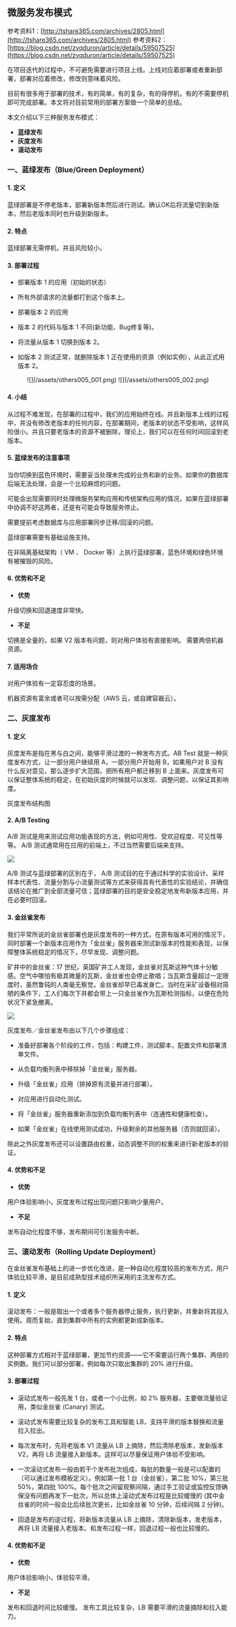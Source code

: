## 微服务发布模式

参考资料1：[http://tshare365.com/archives/2805.html](http://tshare365.com/archives/2805.html)
参考资料2：[https://blog.csdn.net/zyqduron/article/details/59507525](https://blog.csdn.net/zyqduron/article/details/59507525)

在项目迭代的过程中，不可避免需要进行项目上线。上线对应着部署或者重新部署，部署对应着修改，修改则意味着风险。

目前有很多用于部署的技术，有的简单，有的复杂，有的得停机，有的不需要停机即可完成部署。本文将对目前常用的部署方案做一个简单的总结。

本文介绍以下三种服务发布模式：

* **蓝绿发布**
* **灰度发布**
* **滚动发布**

### 一、蓝绿发布（Blue/Green Deployment）

#### 1. 定义

蓝绿部署是不停老版本，部署新版本然后进行测试。确认OK后将流量切到新版本，然后老版本同时也升级到新版本。

#### 2. 特点

蓝绿部署无需停机，并且风险较小。

#### 3. 部署过程

* 部署版本 1 的应用（初始的状态）

* 所有外部请求的流量都打到这个版本上。

* 部署版本 2 的应用

* 版本 2 的代码与版本 1 不同(新功能、Bug修复等)。

* 将流量从版本 1 切换到版本 2。

* 如版本 2 测试正常，就删除版本 1 正在使用的资源（例如实例），从此正式用版本 2。

<div align=center>![](/assets/others005_001.png)    ![](/assets/others005_002.png)</div>

#### 4. 小结

从过程不难发现，在部署的过程中，我们的应用始终在线。并且新版本上线的过程中，并没有修改老版本的任何内容，在部署期间，老版本的状态不受影响，这样风险很小。并且只要老版本的资源不被删除，理论上，我们可以在任何时间回滚到老版本。

#### 5. 蓝绿发布的注意事项

当你切换到蓝色环境时，需要妥当处理未完成的业务和新的业务。如果你的数据库后端无法处理，会是一个比较麻烦的问题。

可能会出现需要同时处理微服务架构应用和传统架构应用的情况，如果在蓝绿部署中协调不好这两者，还是有可能会导致服务停止。

需要提前考虑数据库与应用部署同步迁移/回滚的问题。

蓝绿部署需要有基础设施支持。

在非隔离基础架构（ VM 、 Docker 等）上执行蓝绿部署，蓝色环境和绿色环境有被摧毁的风险。

#### 6. 优势和不足

* **优势**

升级切换和回退速度非常快。

* **不足**

切换是全量的，如果 V2 版本有问题，则对用户体验有直接影响。
需要两倍机器资源。

#### 7. 适用场合

对用户体验有一定容忍度的场景。

机器资源有富余或者可以按需分配（AWS 云，或自建容器云）。

### 二、灰度发布

#### 1. 定义

灰度发布是指在黑与白之间，能够平滑过渡的一种发布方式。AB Test 就是一种灰度发布方式，让一部分用户继续用 A，一部分用户开始用 B，如果用户对 B 没有什么反对意见，那么逐步扩大范围，把所有用户都迁移到 B 上面来。灰度发布可以保证整体系统的稳定，在初始灰度的时候就可以发现、调整问题，以保证其影响度。

灰度发布结构图



#### 2. A/B Testing

A/B 测试是用来测试应用功能表现的方法，例如可用性、受欢迎程度、可见性等等。 A/B 测试通常用在应用的前端上，不过当然需要后端来支持。

![](/assets/others005_003.png)

A/B 测试与蓝绿部署的区别在于， A/B 测试目的在于通过科学的实验设计、采样样本代表性、流量分割与小流量测试等方式来获得具有代表性的实验结论，并确信该结论在推广到全部流量可信；蓝绿部署的目的是安全稳定地发布新版本应用，并在必要时回滚。

#### 3. 金丝雀发布

我们平常所说的金丝雀部署也是灰度发布的一种方式，在原有版本可用的情况下，同时部署一个新版本应用作为「金丝雀」服务器来测试新版本的性能和表现，以保障整体系统稳定的情况下，尽早发现、调整问题。

矿井中的金丝雀：17 世纪，英国矿井工人发现，金丝雀对瓦斯这种气体十分敏感。空气中哪怕有极其微量的瓦斯，金丝雀也会停止歌唱；当瓦斯含量超过一定限度时，虽然鲁钝的人类毫无察觉，金丝雀却早已毒发身亡。当时在采矿设备相对简陋的条件下，工人们每次下井都会带上一只金丝雀作为瓦斯检测指标，以便在危险状况下紧急撤离。

![](/assets/others005_004.png)

灰度发布／金丝雀发布由以下几个步骤组成：

* 准备好部署各个阶段的工件，包括：构建工件，测试脚本，配置文件和部署清单文件。

* 从负载均衡列表中移除掉「金丝雀」服务器。

* 升级「金丝雀」应用（排掉原有流量并进行部署）。

* 对应用进行自动化测试。

* 将「金丝雀」服务器重新添加到负载均衡列表中（连通性和健康检查）。

* 如果「金丝雀」在线使用测试成功，升级剩余的其他服务器（否则就回滚）。

除此之外灰度发布还可以设置路由权重，动态调整不同的权重来进行新老版本的验证。

#### 4. 优势和不足

* **优势**

用户体验影响小，灰度发布过程出现问题只影响少量用户。

* **不足**

发布自动化程度不够，发布期间可引发服务中断。

### 三、滚动发布（Rolling Update Deployment）

在金丝雀发布基础上的进一步优化改进，是一种自动化程度较高的发布方式，用户体验比较平滑，是目前成熟型技术组织所采用的主流发布方式。

#### 1. 定义

滚动发布：一般是取出一个或者多个服务器停止服务，执行更新，并重新将其投入使用。周而复始，直到集群中所有的实例都更新成新版本。

#### 2. 特点

这种部署方式相对于蓝绿部署，更加节约资源——它不需要运行两个集群、两倍的实例数。我们可以部分部署，例如每次只取出集群的 20% 进行升级。

#### 3. 部署过程

* 滚动式发布一般先发 1 台，或者一个小比例，如 2% 服务器，主要做流量验证用，类似金丝雀 (Canary) 测试。

* 滚动式发布需要比较复杂的发布工具和智能 LB，支持平滑的版本替换和流量拉入拉出。

* 每次发布时，先将老版本 V1 流量从 LB 上摘除，然后清除老版本，发新版本 V2，再将 LB 流量接入新版本。这样可以尽量保证用户体验不受影响。

* 一次滚动式发布一般由若干个发布批次组成，每批的数量一般是可以配置的（可以通过发布模板定义）。例如第一批 1 台（金丝雀），第二批 10%，第三批 50%，第四批 100%。每个批次之间留观察间隔，通过手工验证或监控反馈确保没有问题再发下一批次，所以总体上滚动式发布过程是比较缓慢的 (其中金丝雀的时间一般会比后续批次更长，比如金丝雀 10 分钟，后续间隔 2 分钟)。

* 回退是发布的逆过程，将新版本流量从 LB 上摘除，清除新版本，发老版本，再将 LB 流量接入老版本。和发布过程一样，回退过程一般也比较慢的。

#### 4. 优势和不足

* **优势**

用户体验影响小，体验较平滑。

* **不足**

发布和回退时间比较缓慢。
发布工具比较复杂，LB 需要平滑的流量摘除和拉入能力。



